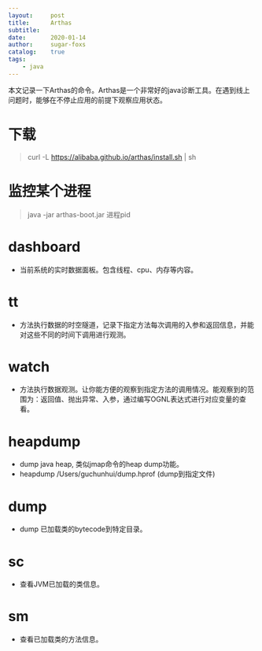 ```yaml
---
layout:     post
title:      Arthas
subtitle:   
date:       2020-01-14
author:     sugar-foxs
catalog: 	true
tags:
    - java
---
```


本文记录一下Arthas的命令。Arthas是一个非常好的java诊断工具。在遇到线上问题时，能够在不停止应用的前提下观察应用状态。

<!-- more -->

# 下载
> curl -L https://alibaba.github.io/arthas/install.sh | sh

# 监控某个进程
> java -jar arthas-boot.jar 进程pid

# dashboard
- 当前系统的实时数据面板。包含线程、cpu、内存等内容。

# tt
- 方法执行数据的时空隧道，记录下指定方法每次调用的入参和返回信息，并能对这些不同的时间下调用进行观测。

# watch
- 方法执行数据观测。让你能方便的观察到指定方法的调用情况。能观察到的范围为：返回值、抛出异常、入参，通过编写OGNL表达式进行对应变量的查看。

# heapdump
- dump java heap, 类似jmap命令的heap dump功能。
- heapdump /Users/guchunhui/dump.hprof  (dump到指定文件)

# dump
- dump 已加载类的bytecode到特定目录。

# sc 
- 查看JVM已加载的类信息。

# sm
- 查看已加载类的方法信息。